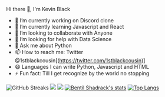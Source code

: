 Hi there 👋, I'm Kevin Black

- 🔭 I’m currently working on Discord clone
- 🌱 I’m currently learning Javascript and React 
- 👯 I’m looking to collaborate with Anyone 
- 🤔 I’m looking for help with Data Science 
- 💬 Ask me about Python
- 📫 How to reach me: Twitter @1stblackcousin[(https://twitter.com/1stblackcousin)]
- 😄 Languages I can write Python, Javascript and HTML  
- ⚡ Fun fact: Till I get recognize by the world no stopping 


![GitHub Streaks](http://github-readme-streak-stats.herokuapp.com?user=codewithkevin&theme=dracula&hide_border=true)
![](https://github-profile-summary-cards.vercel.app/api/cards/repos-per-language?username=codewithkevin&theme=github_dark)
![](https://github-profile-summary-cards.vercel.app/api/cards/most-commit-language?username=codewithkevin&theme=github_dark)
[![Bentil Shadrack's stats](https://github-readme-stats.vercel.app/api?username=codewithkevin&show_icons=true&theme=github_dark)](https://github.com/qbentil)
[![Top Langs](https://github-readme-stats.vercel.app/api/top-langs/?username=codewithkevin&layout=compact&langs_count=10&theme=github_dark&hide_border=true&count-private=true)](https://github.com/codewithkevin)
 
 
